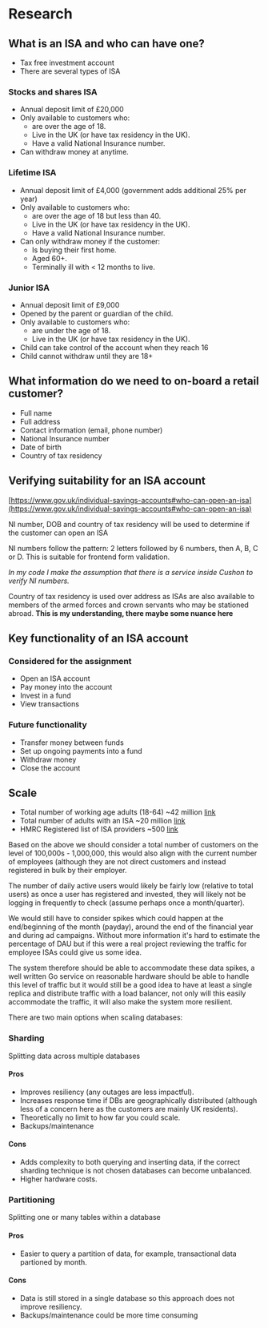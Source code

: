 # Research

## What is an ISA and who can have one?

- Tax free investment account
- There are several types of ISA

### Stocks and shares ISA

- Annual deposit limit of £20,000
- Only available to customers who:
    - are over the age of 18.
    - Live in the UK (or have tax residency in the UK).
    - Have a valid National Insurance number.
- Can withdraw money at anytime.

### Lifetime ISA

- Annual deposit limit of £4,000 (government adds additional 25% per year)
- Only available to customers who:
    - are over the age of 18 but less than 40.
    - Live in the UK (or have tax residency in the UK).
    - Have a valid National Insurance number.
- Can only withdraw money if the customer:
    - Is buying their first home.
    - Aged 60+.
    - Terminally ill with < 12 months to live.

### Junior ISA

- Annual deposit limit of £9,000
- Opened by the parent or guardian of the child.
- Only available to customers who:
    - are under the age of 18.
    - Live in the UK (or have tax residency in the UK).
- Child can take control of the account when they reach 16
- Child cannot withdraw until they are 18+


## What information do we need to on-board a retail customer?

- Full name
- Full address
- Contact information (email, phone number)
- National Insurance number
- Date of birth
- Country of tax residency

## Verifying suitability for an ISA account

[https://www.gov.uk/individual-savings-accounts#who-can-open-an-isa](https://www.gov.uk/individual-savings-accounts#who-can-open-an-isa)

NI number, DOB and country of tax residency will be used to determine if the customer can open an ISA

NI numbers follow the pattern: 2 letters followed by 6 numbers, then A, B, C or D. This is suitable for frontend form validation.

*In my code I make the assumption that there is a service inside Cushon to verify NI numbers.*

Country of tax residency is used over address as ISAs are also available to members of the armed forces and crown servants who may be stationed abroad. **This is my understanding, there maybe some nuance here**

## Key functionality of an ISA account

### Considered for the assignment

- Open an ISA account
- Pay money into the account
- Invest in a fund
- View transactions

### Future functionality

- Transfer money between funds
- Set up ongoing payments into a fund
- Withdraw money
- Close the account

## Scale

- Total number of working age adults (18-64) ~42 million [link](https://www.ibisworld.com/uk/bed/population-aged-18-to-64-years/44240/)
- Total number of adults with an ISA ~20 million [link](https://www.gov.uk/government/statistics/annual-savings-statistics-2024/commentary-for-annual-savings-statistics-september-2024)
- HMRC Registered list of ISA providers ~500 [link](https://www.gov.uk/government/publications/list-of-individual-savings-account-isa-managers-approved-by-hmrc/registered-individual-savings-account-isa-managers)

Based on the above we should consider a total number of customers on the level of 100,000s - 1,000,000, this would also align with the current number of employees (although they are not direct customers and instead registered in bulk by their employer.

The number of daily active users would likely be fairly low (relative to total users) as once a user has registered and invested, they will likely not be logging in frequently to check (assume perhaps once a month/quarter).

We would still have to consider spikes which could happen at the end/beginning of the month (payday), around the end of the financial year and during ad campaigns. Without more information it's hard to estimate the percentage of DAU but if this were a real project reviewing the traffic for employee ISAs could give us some idea. 

The system therefore should be able to accommodate these data spikes, a well written Go service on reasonable hardware should be able to handle this level of traffic but it would still be a good idea to have at least a single replica and distribute traffic with a load balancer, not only will this easily accommodate the traffic, it will also make the system more resilient.

There are two main options when scaling databases:

### Sharding

Splitting data across multiple databases

#### Pros

- Improves resiliency (any outages are less impactful).
- Increases response time if DBs are geographically distributed (although less of a concern here as the customers are mainly UK residents).
- Theoretically no limit to how far you could scale.
- Backups/maintenance 

#### Cons

- Adds complexity to both querying and inserting data, if the correct sharding technique is not chosen databases can become unbalanced.
- Higher hardware costs.

### Partitioning

Splitting one or many tables within a database

#### Pros

- Easier to query a partition of data, for example, transactional data partioned by month.

#### Cons

- Data is still stored in a single database so this approach does not improve resiliency.
- Backups/maintenance could be more time consuming
